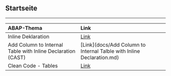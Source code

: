 ## Startseite
---

| ABAP-Thema       | Link        |
| :----------- | :----------- |
| Inline Deklaration | [Link](docs/Inline_Deklaration.md) |
| Add Column to Internal Table with Inline Declaration (CAST) | [Link](docs/Add Column to Internal Talble with Inline Declaration.md) |
| Clean Code - Tables | [Link](https://github.com/SAP/styleguides/blob/master/clean-abap/CleanABAP.md#tables) |
